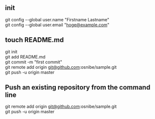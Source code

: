 ## init
git config --global user.name "Firstname Lastname"  
git config --global user.email "hoge@example.com"

## touch README.md
git init  
git add README.md  
git commit -m "first commit"  
git remote add origin git@github.com:osnibe/sample.git  
git push -u origin master  
  
## Push an existing repository from the command line   
  
git remote add origin git@github.com:osnibe/sample.git  
git push -u origin master  
